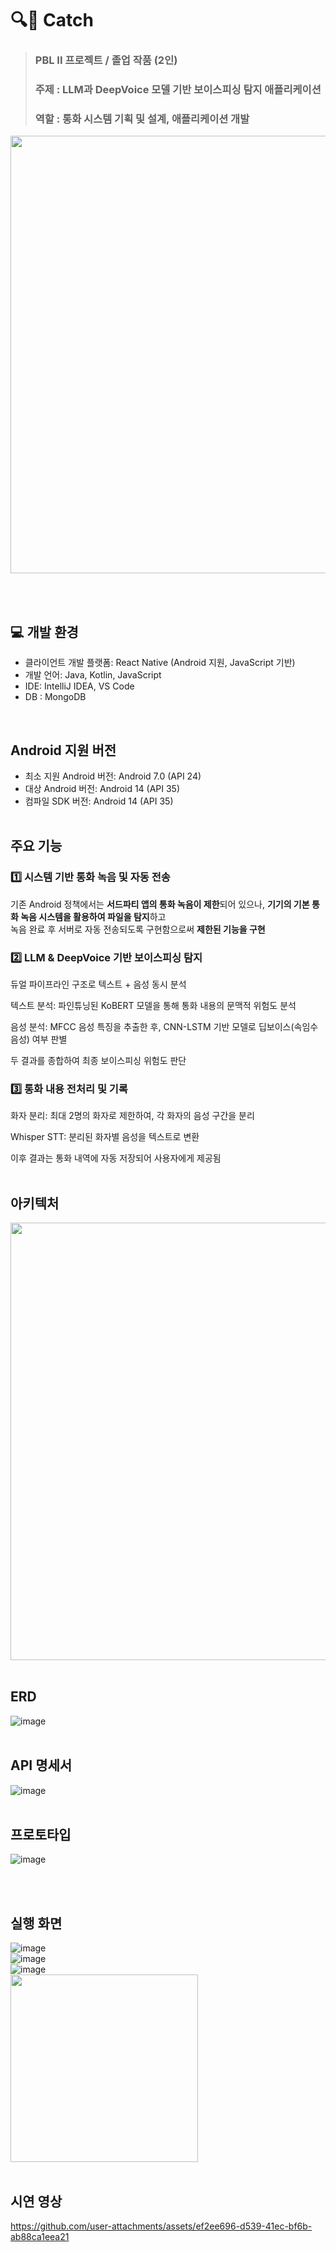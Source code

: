 # 🔍🐾 Catch
> ### PBL II 프로젝트 / 졸업 작품 (2인)
> ### 주제 : LLM과 DeepVoice 모델 기반 보이스피싱 탐지 애플리케이션
> ### 역할 : 통화 시스템 기획 및 설계, 애플리케이션 개발
<img src="https://github.com/user-attachments/assets/2b2c17f6-592b-43ae-a26d-ecd5aba80299" width="700"/>

<br><br> 

## 💻 개발 환경
- 클라이언트 개발 플랫폼: React Native (Android 지원, JavaScript 기반) <br> 
- 개발 언어: Java, Kotlin, JavaScript <br> 
- IDE: IntelliJ IDEA, VS Code  <br> 
- DB : MongoDB <br> 
<br>

## Android 지원 버전
- 최소 지원 Android 버전: Android 7.0 (API 24)
- 대상 Android 버전: Android 14 (API 35)
- 컴파일 SDK 버전: Android 14 (API 35)
<br><br>

##  주요 기능

### 1️⃣ 시스템 기반 통화 녹음 및 자동 전송
기존 Android 정책에서는 **서드파티 앱의 통화 녹음이 제한**되어 있으나, **기기의 기본 통화 녹음 시스템을 활용하여 파일을 탐지**하고 <br>
녹음 완료 후 서버로 자동 전송되도록 구현함으로써 **제한된 기능을 구현**
<br>

### 2️⃣ LLM & DeepVoice 기반 보이스피싱 탐지
듀얼 파이프라인 구조로 텍스트 + 음성 동시 분석

텍스트 분석: 파인튜닝된 KoBERT 모델을 통해 통화 내용의 문맥적 위험도 분석

음성 분석: MFCC 음성 특징을 추출한 후, CNN-LSTM 기반 모델로 딥보이스(속임수 음성) 여부 판별

두 결과를 종합하여 최종 보이스피싱 위험도 판단
<br>

### 3️⃣ 통화 내용 전처리 및 기록
화자 분리: 최대 2명의 화자로 제한하여, 각 화자의 음성 구간을 분리

Whisper STT: 분리된 화자별 음성을 텍스트로 변환

이후 결과는 통화 내역에 자동 저장되어 사용자에게 제공됨
<br><br> 

## 아키텍처
<img src="https://github.com/user-attachments/assets/3dbfc92b-2087-40f5-aa18-f3bdcd195590" width="700"/>
<br><br> 

## ERD
![image](https://github.com/user-attachments/assets/4235d9b4-788e-4121-a65f-18fc3697bdaa)
<br><br> 

## API 명세서
![image](https://github.com/user-attachments/assets/72ea5517-a2eb-490c-9d0a-c03bca3b7e70)
<br><br> 

## 프로토타입
![image](https://github.com/user-attachments/assets/3ebe798b-0b8c-4934-8e23-3f9be91ccf99)

<br><br>

## 실행 화면
![image](https://github.com/user-attachments/assets/b96c7ab4-3784-4cc7-9c87-3e93a45c0e42)
<br>
![image](https://github.com/user-attachments/assets/ce0a813e-bf92-4904-be2d-3d82ea4b23c9)
<br>
![image](https://github.com/user-attachments/assets/84ee990e-0da9-4fc6-a6ad-a42435ca34cf)
<br>
<img src="https://github.com/user-attachments/assets/a7d4c616-7c5b-465b-badb-e9dcd93b3bd0" width="300"/>
<br><br>
## 시연 영상
https://github.com/user-attachments/assets/ef2ee696-d539-41ec-bf6b-ab88ca1eea21

